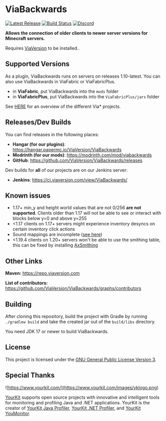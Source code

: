 # ViaBackwards

[![Latest Release](https://img.shields.io/github/v/release/ViaVersion/ViaBackwards)](https://github.com/ViaVersion/ViaBackwards/releases)
[![Build Status](https://github.com/ViaVersion/ViaBackwards/actions/workflows/gradle.yml/badge.svg?branch=master)](https://github.com/ViaVersion/ViaBackwards/actions)
[![Discord](https://img.shields.io/badge/chat-on%20discord-blue.svg)](https://viaversion.com/discord)

**Allows the connection of older clients to newer server versions for Minecraft servers.**

Requires [ViaVersion](https://hangar.papermc.io/ViaVersion/ViaVersion) to be installed..

Supported Versions
-
As a plugin, ViaBackwards runs on servers on releases 1.10-latest. You can also use ViaBackwards in ViaFabric or ViaFabricPlus.
- in **ViaFabric**, put ViaBackwards into the `mods` folder
- in **ViaFabricPlus**, put ViaBackwards into the `ViaFabricPlus/jars` folder

See [HERE](https://github.com/ViaVersion) for an overview of the different Via* projects.

Releases/Dev Builds
-
You can find releases in the following places:

- **Hangar (for our plugins)**: https://hangar.papermc.io/ViaVersion/ViaBackwards
- **Modrinth (for our mods)**: https://modrinth.com/mod/viabackwards
- **GitHub**: https://github.com/ViaVersion/ViaBackwards/releases

Dev builds for **all** of our projects are on our Jenkins server:

- **Jenkins**: https://ci.viaversion.com/view/ViaBackwards/

Known issues
-

* 1.17+ min_y and height world values that are not 0/256 **are not supported**. Clients older than
  1.17 will not be able to see or interact with blocks below y=0 and above y=255
* <1.17 clients on 1.17+ servers might experience inventory desyncs on certain inventory click actions
* Sound mappings are incomplete ([see here](https://github.com/ViaVersion/ViaBackwards/issues/326))
* <1.19.4 clients on 1.20+ servers won't be able to use the smithing table, this can be fixed by
  installing [AxSmithing](https://github.com/ViaVersionAddons/AxSmithing)

Other Links
-
**Maven:** https://repo.viaversion.com

**List of contributors:** https://github.com/ViaVersion/ViaBackwards/graphs/contributors

Building
-
After cloning this repository, build the project with Gradle by running `./gradlew build` and take the created jar out
of the `build/libs` directory.

You need JDK 17 or newer to build ViaBackwards.

License
-
This project is licensed under the [GNU General Public License Version 3](LICENSE).

Special Thanks
-
![https://www.yourkit.com/](https://www.yourkit.com/images/yklogo.png)

[YourKit](https://www.yourkit.com/) supports open source projects with innovative and intelligent tools
for monitoring and profiling Java and .NET applications.
YourKit is the creator of [YourKit Java Profiler](https://www.yourkit.com/java/profiler/),
[YourKit .NET Profiler](https://www.yourkit.com/.net/profiler/),
and [YourKit YouMonitor](https://www.yourkit.com/youmonitor/).
